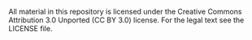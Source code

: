 All material in this repository is licensed under the Creative Commons
Attribution 3.0 Unported (CC BY 3.0) license.  For the legal text see
the LICENSE file.

